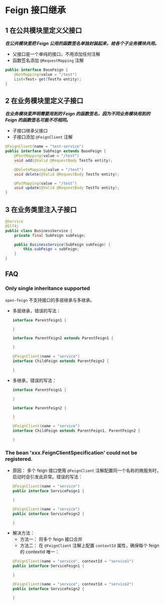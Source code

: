 # Feign 接口继承

## 1 在公共模块里定义父接口

***在公共模块里把 Feign 公用的函数签名单独封装起来，给各个子业务模块共用。***

- 父接口是一个单纯的接口，不用添加任何注解
- 函数签名添加 ```@RequestMapping``` 注解

```java
public interface BaseFeign {
    @GetMapping(value = "/test")
    List<Test> get(TestTo entity);
}
```

## 2 在业务模块里定义子接口

***在业务模块里声明需要用到的 Feign 的函数签名，因为不同业务模块用到的 Feign 的函数签名可能不尽相同。***

- 子接口继承父接口
- 子接口添加 ```@FeignClient``` 注解

```java
@FeignClient(name = "test-service")
public interface SubFeign extends BaseFeign {
    @PostMapping(value = "/test")
    void add(@Valid @RequestBody TestTo entity);

    @DeleteMapping(value = "/test")
    void delete(@Valid @RequestBody TestTo entity);

    @PutMapping(value = "/test")
    void update(@Valid @RequestBody TestTo entity);
}
```

## 3 在业务类里注入子接口

```java
@Service
@Slf4j
public class BusinessService {
    private final SubFeign subFeign;

    public BusinessService(SubFeign subFeign) {
        this.subFeign = subFeign;
    }
}
```

## FAQ

### Only single inheritance supported

```open-feign``` 不支持接口的多层继承与多继承。

- 多层继承，错误的写法：
    ```java
    interface ParentFeign1 {
    
    }
    
    interface ParentFeign2 extends ParentFeign1 {
    
    }
    
    @FeignClient(name = "service")
    interface ChildFeign extends ParentFeign2 {
    
    }
    ```
- 多继承，错误的写法：
    ```java
    interface ParentFeign1 {

    }

    interface ParentFeign2 {

    }

    @FeignClient(name = "service")
    interface ChildFeign extends ParentFeign1, ParentFeign2 {

    }
    ```

### The bean 'xxx.FeignClientSpecification' could not be registered.

- 原因：
   多个 feign 接口使用 ```@FeignClient``` 注解配置同一个名称的微服务时，启动时会引发此异常。错误的写法：
    ```java
    @FeignClient(name = "service")
    public interface ServiceFeign1 {
    
    }
    
    @FeignClient(name = "service")
    public interface ServiceFeign2 {
    
    }
    ```
- 解决方法：
   - 方法一： 将多个 feign 接口合并
   - 方法二： 在 ```@FeignClient``` 注解上配置 ```contextId``` 属性，确保每个 feign 的 contextId 唯一：
    ```java
    @FeignClient(name = "service", contextId = "service1")
    public interface ServiceFeign1 {
    
    }
    
    @FeignClient(name = "service", contextId = "service2")
    public interface ServiceFeign2 {
    
    }
    ```
